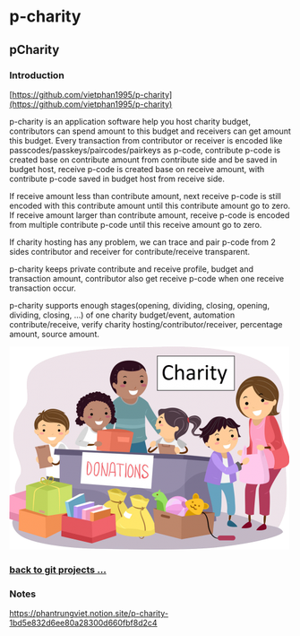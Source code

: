 # p-charity

## pCharity

### Introduction

[https://github.com/vietphan1995/p-charity](https://github.com/vietphan1995/p-charity)

p-charity is an application software help you host charity budget, contributors can spend amount to this budget and receivers can get amount this budget. Every transaction from contributor or receiver is encoded like passcodes/passkeys/paircodes/pairkeys as p-code, contribute p-code is created base on contribute amount from contribute side and be saved in budget host, receive p-code is created base on receive amount, with contribute p-code saved in budget host from receive side.

If receive amount less than contribute amount, next receive p-code is still encoded with this contribute amount until this contribute amount go to zero. If receive amount larger than contribute amount, receive p-code is encoded from multiple contribute p-code until this receive amount go to zero.

If charity hosting has any problem, we can trace and pair p-code from 2 sides contributor and receiver for contribute/receive transparent.

p-charity keeps private contribute and receive profile, budget and transaction amount, contributor also get receive p-code when one receive transaction occur.

p-charity supports enough stages(opening, dividing, closing, opening, dividing, closing, …) of one charity budget/event, automation contribute/receive, verify charity hosting/contributor/receiver, percentage amount, source amount.

![image.png](image.png)

### [back to git projects …](https://github.com/vietphan1995/projects)

### Notes
https://phantrungviet.notion.site/p-charity-1bd5e832d6ee80a28300d660fbf8d2c4